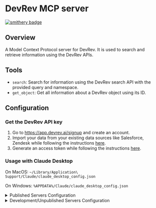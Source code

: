 # DevRev MCP server
[![smithery badge](https://smithery.ai/badge/devrev-mcp)](https://smithery.ai/server/devrev-mcp)

## Overview

A Model Context Protocol server for DevRev. It is used to search and retrieve information using the DevRev APIs.

## Tools

- `search`: Search for information using the DevRev search API with the provided query and namespace.
- `get_object`: Get all information about a DevRev object using its ID.

## Configuration

### Get the DevRev API key

1. Go to https://app.devrev.ai/signup and create an account.
2. Import your data from your existing data sources like Salesforce, Zendesk while following the instructions [here](https://devrev.ai/docs/import#available-sources).
3. Generate an access token while following the instructions [here](https://developer.devrev.ai/public/about/authentication#personal-access-token-usage).

### Usage with Claude Desktop

On MacOS: `~/Library/Application\ Support/Claude/claude_desktop_config.json`

On Windows: `%APPDATA%/Claude/claude_desktop_config.json`

<details>
  <summary>Published Servers Configuration</summary>

  ```
  "mcpServers": {
    "devrev": {
      "command": "uvx",
      "args": [
        "devrev-mcp"
      ],
      "env": {
        "DEVREV_API_KEY": "YOUR_DEVREV_API_KEY"
      }
    }
  }
  ```
</details>

<details>
  <summary>Development/Unpublished Servers Configuration</summary>

  ```
  "mcpServers": {
    "devrev": {
      "command": "uv",  
      "args": [
        "--directory",
        "Path to src/devrev_mcp directory",
        "run",
        "devrev-mcp"
      ],
      "env": {
        "DEVREV_API_KEY": "YOUR_DEVREV_API_KEY"
      }
    }
  }
  ```
</details>

